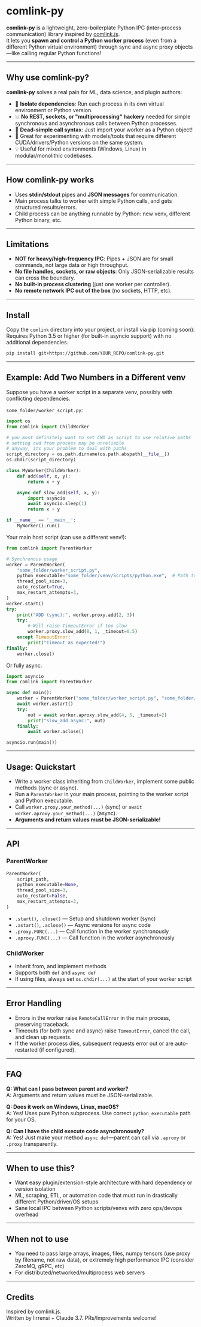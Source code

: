 # comlink-py

**comlink-py** is a lightweight, zero-boilerplate Python IPC (inter-process communication) library inspired by [comlink.js](https://github.com/GoogleChromeLabs/comlink).  
It lets you **spawn and control a Python worker process** (even from a different Python virtual environment) through sync and async proxy objects—like calling regular Python functions!

---

## Why use comlink-py?

**comlink-py** solves a real pain for ML, data science, and plugin authors:

-   🧠 **Isolate dependencies**: Run each process in its own virtual environment or Python version.
-   💥 **No REST, sockets, or "multiprocessing" hackery** needed for simple synchronous and asynchronous calls between Python processes.
-   🦾 **Dead-simple call syntax**: Just import your worker as a Python object!
-   🔬 Great for experimenting with models/tools that require different CUDA/drivers/Python versions on the same system.
-   💡 Useful for mixed environments (Windows, Linux) in modular/monolithic codebases.

---

## How comlink-py works

-   Uses **stdin/stdout** pipes and **JSON messages** for communication.
-   Main process talks to worker with simple Python calls, and gets structured results/errors.
-   Child process can be anything runnable by Python: new venv, different Python binary, etc.

---

## Limitations

-   **NOT for heavy/high-frequency IPC**: Pipes + JSON are for small commands, not large data or high throughput.
-   **No file handles, sockets, or raw objects**: Only JSON-serializable results can cross the boundary.
-   **No built-in process clustering** (just one worker per controller).
-   **No remote network IPC out of the box** (no sockets, HTTP, etc).

---

## Install

Copy the `comlink` directory into your project, or install via pip (coming soon):
Requires Python 3.5 or higher (for built-in asyncio support) with no additional dependencies.

```bash
pip install git+https://github.com/YOUR_REPO/comlink-py.git
```

---

## Example: Add Two Numbers in a Different venv

Suppose you have a worker script in a separate venv, possibly with conflicting dependencies.

`some_folder/worker_script.py`:

```python
import os
from comlink import ChildWorker

# you most definitely want to set CWD as script to use relative paths
# setting cwd from process may be unreliable
# anyway, its your problem to deal with paths
script_directory = os.path.dirname(os.path.abspath(__file__))
os.chdir(script_directory)

class MyWorker(ChildWorker):
    def add(self, x, y):
        return x + y

    async def slow_add(self, x, y):
        import asyncio
        await asyncio.sleep(1)
        return x + y

if __name__ == '__main__':
    MyWorker().run()
```

Your main host script (can use a different venv!):

```python
from comlink import ParentWorker

# Synchronous usage
worker = ParentWorker(
    "some_folder/worker_script.py",
    python_executable="some_folder/venv/Scripts/python.exe",  # Path to target venv python
    thread_pool_size=3,
    auto_restart=True,
    max_restart_attempts=3,
)
worker.start()
try:
    print("ADD (sync):", worker.proxy.add(2, 3))
    try:
        # Will raise TimeoutError if too slow
        worker.proxy.slow_add(8, 1, _timeout=0.5)
    except TimeoutError:
        print("Timeout as expected!")
finally:
    worker.close()
```

Or fully async:

```python
import asyncio
from comlink import ParentWorker

async def main():
    worker = ParentWorker("some_folder/worker_script.py", "some_folder/venv/Scripts/python.exe")
    await worker.astart()
    try:
        out = await worker.aproxy.slow_add(4, 5, _timeout=2)
        print("slow_add async:", out)
    finally:
        await worker.aclose()

asyncio.run(main())
```

---

## Usage: Quickstart

-   Write a worker class inheriting from `ChildWorker`, implement some public methods (sync or async).
-   Run a `ParentWorker` in your main process, pointing to the worker script and Python executable.
-   Call `worker.proxy.your_method(...)` (sync) or `await worker.aproxy.your_method(...)` (async).
-   **Arguments and return values must be JSON-serializable!**

---

## API

### ParentWorker

```python
ParentWorker(
    script_path,
    python_executable=None,
    thread_pool_size=3,
    auto_restart=False,
    max_restart_attempts=3,
)
```

-   `.start()`, `.close()` — Setup and shutdown worker (sync)
-   `.astart()`, `.aclose()` — Async versions for async code
-   `.proxy.FUNC(...)` — Call function in the worker synchronously
-   `.aproxy.FUNC(...)` — Call function in the worker asynchronously

### ChildWorker

-   Inherit from, and implement methods
-   Supports both `def` and `async def`
-   If using files, always set `os.chdir(...)` at the start of your worker script

---

## Error Handling

-   Errors in the worker raise `RemoteCallError` in the main process, preserving traceback.
-   Timeouts (for both sync and async) raise `TimeoutError`, cancel the call, and clean up requests.
-   If the worker process dies, subsequent requests error out or are auto-restarted (if configured).

---

## FAQ

**Q: What can I pass between parent and worker?**  
A: Arguments and return values must be JSON-serializable.

**Q: Does it work on Windows, Linux, macOS?**  
A: Yes! Uses pure Python subprocess. Use correct `python_executable` path for your OS.

**Q: Can I have the child execute code asynchronously?**  
A: Yes! Just make your method `async def`—parent can call via `.aproxy` or `.proxy` transparently.

---

## When to use this?

-   Want easy plugin/extension-style architecture with hard dependency or version isolation
-   ML, scraping, ETL, or automation code that must run in drastically different Python/driver/OS setups
-   Sane local IPC between Python scripts/venvs with zero ops/devops overhead

---

## When not to use

-   You need to pass large arrays, images, files, numpy tensors (use proxy by filename, not raw data), or extremely high performance IPC (consider ZeroMQ, gRPC, etc)
-   For distributed/networked/multiprocess web servers

---

## Credits

Inspired by comlink.js.  
Written by lirrensi + Claude 3.7. PRs/Improvements welcome!
